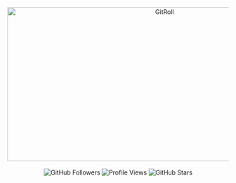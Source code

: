 <div align="center">
    <a href="https://gitroll.io/profile/uWZCkPJbzQWTprdO97yj8w9FaiER2" target="_blank">
        <img src="https://gitroll.io/api/badges/profiles/v1/uWZCkPJbzQWTprdO97yj8w9FaiER2" alt="GitRoll" width="700" height="350"/>
    </a>
</div>
<br>
<div align="center">
    <img src="https://img.shields.io/github/followers/Schuh1337?label=Follow&style=social" alt="GitHub Followers">
    <img src="https://komarev.com/ghpvc/?username=Schuh1337&color=blue" alt="Profile Views">
    <img src="https://img.shields.io/github/stars/Schuh1337?affiliations=OWNER%2CCOLLABORATOR&style=social" alt="GitHub Stars">
</div>
